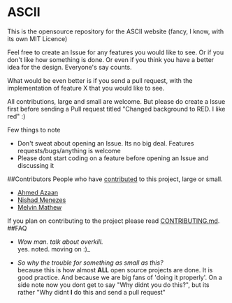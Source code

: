 ASCII
=====

This is the opensource repository for the ASCII website (fancy, I know, with its own MIT Licence)

Feel free to create an Issue for any features you would like to see. Or if you don't like how something is done. Or even
if you think you have a better idea for the design. Everyone's say counts. 

What would be even better is if you send a pull request, with the implementation of feature X that you would like to
see. 

All contributions, large and small are welcome. But please do create a Issue first before sending a Pull request
titled "Changed background to RED. I like red" :)

Few things to note
- Don't sweat about opening an Issue. Its no big deal. Features requests/bugs/anything is welcome
- Please dont start coding on a feature before opening an Issue and discussing it

##Contributors
People who have [contributed](https://github.com/cufe/ascii/graphs/contributors) to this project, large or small. 
- [Ahmed Azaan](https://github.com/aeonaxan/)
- [Nishad Menezes](https://github.com/nishadmenezes)
- [Melvin Mathew](https://github.com/melvin15may)

If you plan on contributing to the project please read [CONTRIBUTING.md](https://github.com/cufe/ascii/blob/master/CONTRIBUTING.md).
##FAQ
- _Wow man. talk about overkill._   
yes. noted. moving on :)_

- _So why the trouble for something as small as this?_  
because this is how almost **ALL** open source projects are done. It is good practice. And because we are big fans
of 'doing it properly'. On a side note now you dont get to say "Why didnt you do this?", but its rather 
"Why didnt **I** do this and send a pull request"
